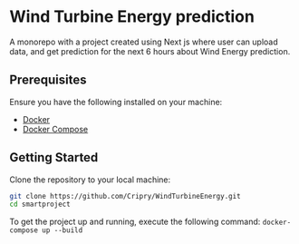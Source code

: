 # Wind Turbine Energy prediction

A monorepo with a project created using Next js where user can upload data, and get prediction for the next 6 hours about Wind Energy prediction.

## Prerequisites

Ensure you have the following installed on your machine:
- [Docker](https://www.docker.com/products/docker-desktop)
- [Docker Compose](https://docs.docker.com/compose/install/)

## Getting Started

Clone the repository to your local machine:

```bash
git clone https://github.com/Cripry/WindTurbineEnergy.git
cd smartproject
```

To get the project up and running, execute the following command:
`docker-compose up --build`
